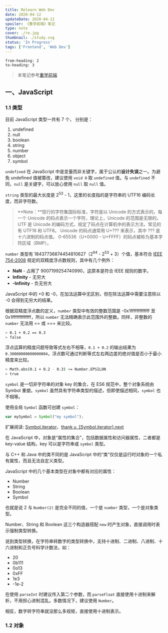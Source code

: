 ```yaml
---
title: Relearn Web Dev
date: 2020-04-12
updateDate: 2020-04-12
spoiler: 《重学前端》笔记
type: note
cover: ./re.jpg
thumbnail: ./study.svg
status: 'In Progress'
tags: ['Frontend', 'Web Dev']
---
```


```toc
from-heading: 2
to-heading: 3
```

> 本笔记参考[重学前端](https://time.geekbang.org/column/intro/100023201)

## 一、JavaScript

### 1.1 类型

目前 JavaScript 类型一共有 7 个， 分别是：

1. undefined
2. null
3. boolean
4. string
5. number
6. object
7. symbol

`undefined` 在 JavaScript 中是变量而非关键字，属于公认的**设计失误**之一。为避免 undefined 值被篡改，建议使用 `void 0` 取 `undefined` 值。与 `undefined` 不同，`null` 是关键字，可以放心使用 `null` 取 `null` 值。

`string` 类型的最大长度是 2<sup>53</sup> - 1，这里的长度指的是字符串的 UTF16 编码长度，而非字符数。

> **Note：**现行的字符集国际标准，字符是以 Unicode 的方式表示的，每一个 Unicode 的码点表示一个字符，理论上，Unicode 的范围是无限的。UTF 是 Unicode 的编码方式，规定了码点在计算机中的表示方法，常见的有 UTF16 和 UTF8。 Unicode 的码点通常用 U+??? 来表示，其中 ??? 是十六进制的码点值。 0-65536（U+0000 - U+FFFF）的码点被称为基本字符区域（BMP）。

`number` 类型有 18437736874454810627（2<sup>64</sup> - 2<sup>53</sup> + 3）个值，基本符合 [IEEE 754-2008](https://en.wikipedia.org/wiki/IEEE_754) 规定的双精度浮点数规则，其中有几个例外：

+ **NaN** - 占用了 9007199254740990，这原本是符合 IEEE 规则的数字。
+ **Infinity** - 无穷大
+ **-Infinity** - 负无穷大

JavaScript 中的 +0 和 -0，在加法运算中无区别，但在除法运算中需要注意除以 -0 会得到无穷大的结果。

根据双精度浮点数的定义，`number` 类型中有效的整数范围是 -0x1fffffffffffff 至 0x1fffffffffffff，所以 `number` 无法精确表示此范围外的整数。同样，非整数的 `number` 无法用 == 或 === 来比较。

```bash
> 0.1 + 0.2 == 0.3
> false
```

浮点运算的精度问题导致等式左右不相等，`0.1 + 0.2` 的输出结果为 `0.30000000000000004`，浮点数可通过判断等式左右两边差的绝对值是否小于最小精度来比较。

```bash
> Math.abs(0.1 + 0.2 - 0.3) <= Number.EPSILON
> true
```

`symbol` 是一切非字符串的对象 key 的集合，在 ES6 规范中，整个对象系统由 Symbol 重塑。`symbol` 虽然具有字符串类型的描述，但即使描述相同，`symbol` 也不相等。

使用全局 `Symbol` 函数可创建 `symbol`：

```js
var mySymbol = Symbol("my symbol");
```

<div class="link-box">

扩展阅读: [Symbol.iterator](https://developer.mozilla.org/en-US/docs/Web/JavaScript/Reference/Global_Objects/Symbol/iterator)、[thank u, [Symbol.iterator].next](https://medium.com/front-end-weekly/thank-u-symbol-iterator-next-aef9f09ff78)

</div>

在 JavaScript 中，对象是“属性的集合”，包括数据属性和访问器属性，二者都是 key-value 结构，key 可以是字符串或 `symbol` 类型。

与 C++ 和 Java 中的类不同的是 JavaScript 中的“类”仅仅是运行时对象的一个私有属性，而且无法自定义类型。

JavaScript 中的几个基本类型在对象中都有对应的属性：

+ Number
+ String
+ Boolean
+ Symbol

也就是说 2 与 `Number(2)` 是完全不同的值，一个是 `number` 类型，一个是对象类型。

Number、String 和 Boolean 这三个构造器搭配 `new` 时产生对象，直接调用时表示强制类型转换。

说到类型转换，在字符串转数字的类型转换中，支持十进制、二进制、八进制、十六进制和正负号科学计数法，如：

+ 20
+ 0b111
+ 0o13
+ 0xFF
+ 1e3
+ -1e-2

在使用 `parseInt` 时建议传入第二个参数，而 `parseFloat` 直接使用十进制来解析，不用担心进制混乱。多数情况下，建议使用 `Number`。

相反，数字转字符串就没那么多规矩，直接使用十进制表示。



### 1.2 对象

